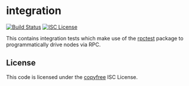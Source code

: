 integration
===========

[![Build Status](https://travis-ci.org/yaochaoutokyo/bsvd.png?branch=master)](https://travis-ci.org/yaochaoutokyo/bsvd)
[![ISC License](http://img.shields.io/badge/license-ISC-blue.svg)](http://copyfree.org)

This contains integration tests which make use of the
[rpctest](https://github.com/yaochaoutokyo/bsvd/tree/master/integration/rpctest)
package to programmatically drive nodes via RPC.

## License

This code is licensed under the [copyfree](http://copyfree.org) ISC License.
